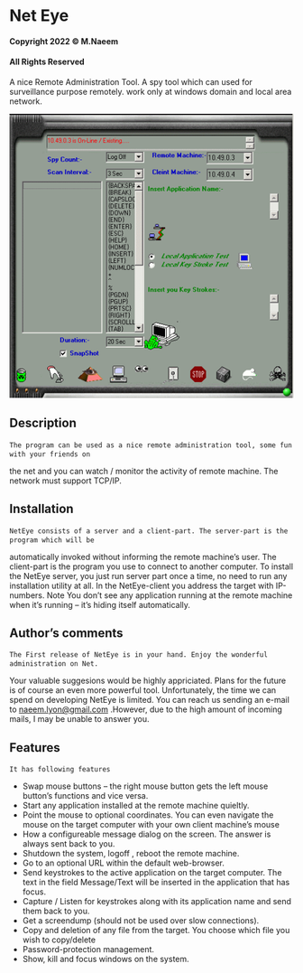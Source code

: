 # Net Eye
#### Copyright 2022 © M.Naeem
#### All Rights Reserved

A nice Remote Administration Tool. A spy tool which can used for surveillance purpose remotely. work only at windows domain and local area network. 

![Network Eye for Spying](Binaries/NetEye.GIF?raw=true "Network Eye")

## Description
    The program can be used as a nice remote administration tool, some fun with your friends on
the net and you can watch / monitor the activity of remote machine. The network must
support TCP/IP.

## Installation
    NetEye consists of a server and a client-part. The server-part is the program which will be
automatically invoked without informing the remote machine’s user. The client-part is the
program you use to connect to another computer.
To install the NetEye server, you just run server part once a time, no need to run any
installation utility at all. In the NetEye-client you address the target with IP-numbers.
Note You don’t see any application running at the remote machine when it’s running – it’s
hiding itself automatically.

## Author’s comments
    The First release of NetEye is in your hand. Enjoy the wonderful administration on Net.
Your valuable suggesions would be highly appriciated.
Plans for the future is of course an even more powerful tool. Unfortunately, the time we can
spend on developing NetEye is limited.
You can reach us sending an e-mail to naeem.lyon@gmail.com .However, due to the high
amount of incoming mails, I may be unable to answer you.

## Features
    It has following features

- Swap mouse buttons – the right mouse button gets the left mouse button’s functions and vice versa.
- Start any application installed at the remote machine quieltly.
- Point the mouse to optional coordinates. You can even navigate the mouse on the target computer with your own client machine’s mouse
- How a configureable message dialog on the screen. The answer is always sent back to you.
- Shutdown the system, logoff , reboot the remote machine.
- Go to an optional URL within the default  web-browser.
- Send keystrokes to the active application on the target computer. The text in the field Message/Text will be inserted in the application that has focus.
- Capture / Listen for keystrokes along with   its application name and send them back to you.
- Get a screendump (should not be used over slow connections).
- Copy and deletion of any file from the target. You choose which file you wish to copy/delete 
- Password-protection management.
- Show, kill and focus windows on the system.

